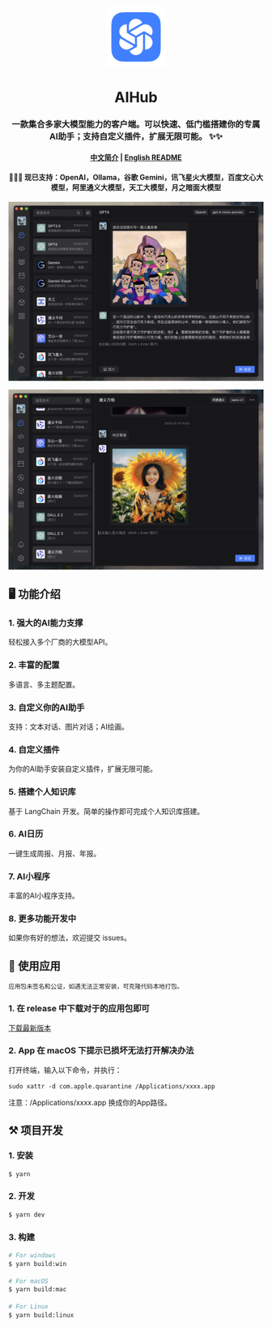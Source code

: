 <p align="center">
  <img src="/resources/icon.png" alt="logo" width="120">
</p>
<p align="center">
  <h1 align="center">AIHub</h1>
  <h3 align="center">
    一款集合多家大模型能力的客户端。可以快速、低门槛搭建你的专属AI助手；支持自定义插件，扩展无限可能。 ✨✨
  </h3>
</p>

<h4 align="center">
  <a href="/README.md">中文简介</a> | <a href="/README_en.md">English README</a>
</h4>

<h4 align="center">
  🎉🎉🎉 现已支持：OpenAI，Ollama，谷歌 Gemini，讯飞星火大模型，百度文心大模型，阿里通义大模型，天工大模型，月之暗面大模型
</h4>

![demo](/demo/1.png)

![demo](/demo/2.png)

## 🖥️ 功能介绍

### 1. 强大的AI能力支撑

轻松接入多个厂商的大模型API。

### 2. 丰富的配置

多语言、多主题配置。

### 3. 自定义你的AI助手

支持：文本对话、图片对话；AI绘画。

### 4. 自定义插件

为你的AI助手安装自定义插件，扩展无限可能。

### 5. 搭建个人知识库

基于 LangChain 开发。简单的操作即可完成个人知识库搭建。

### 6. AI日历

一键生成周报、月报、年报。

### 7. AI小程序

丰富的AI小程序支持。

### 8. 更多功能开发中

如果你有好的想法，欢迎提交 issues。

## 🚀 使用应用

`应用包未签名和公证，如遇无法正常安装，可克隆代码本地打包。`

### 1. 在 release 中下载对于的应用包即可

[下载最新版本](https://github.com/classfang/AIHub/releases)

### 2. App 在 macOS 下提示已损坏无法打开解决办法

打开终端，输入以下命令，并执行：

```shell
sudo xattr -d com.apple.quarantine /Applications/xxxx.app
```

注意：/Applications/xxxx.app 换成你的App路径。

## ⚒️ 项目开发

### 1. 安装

```bash
$ yarn
```

### 2. 开发

```bash
$ yarn dev
```

### 3. 构建

```bash
# For windows
$ yarn build:win

# For macOS
$ yarn build:mac

# For Linux
$ yarn build:linux
```
